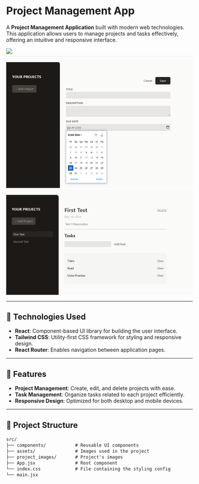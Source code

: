 # Project Management App

A **Project Management Application** built with modern web technologies. This application allows users to manage projects and tasks effectively, offering an intuitive and responsive interface.

<img src="https://raw.githubusercontent.com/ferhatseker180/Project-Managemen-tApp/refs/heads/main/Frontend/project-management-app/src/project_images/Main-menu.PNG"> 
<img src="https://raw.githubusercontent.com/ferhatseker180/Project-Management-App/refs/heads/main/Frontend/project-management-app/src/project_images/save-project.PNG"> 
<img src="https://raw.githubusercontent.com/ferhatseker180/Project-Management-App/refs/heads/main/Frontend/project-management-app/src/project_images/final.PNG"> 

---

## 🔧 **Technologies Used**

- **React**: Component-based UI library for building the user interface.
- **Tailwind CSS**: Utility-first CSS framework for styling and responsive design.
- **React Router**: Enables navigation between application pages.

---

## 🚀 **Features**

- **Project Management**: Create, edit, and delete projects with ease.
- **Task Management**: Organize tasks related to each project efficiently.
- **Responsive Design**: Optimized for both desktop and mobile devices.

---

## 📁 **Project Structure**

```plaintext
src/
├── components/           # Reusable UI components
├── assets/               # Images used in the project
├── project_images/       # Project's images
├── App.jsx               # Root component
└── index.css             # File containing the styling config
└── main.jsx
